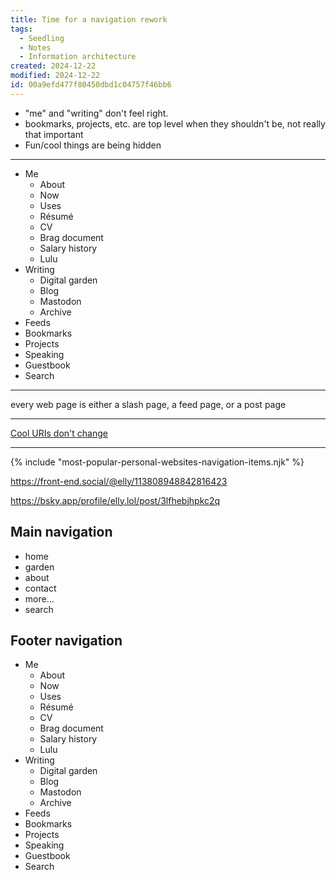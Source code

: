 ```yaml
---
title: Time for a navigation rework
tags:
  - Seedling
  - Notes
  - Information architecture
created: 2024-12-22
modified: 2024-12-22
id: 00a9efd477f80450dbd1c04757f46bb6
---
```


- "me" and "writing" don't feel right.
- bookmarks, projects, etc. are top level when they shouldn't be, not really that important
- Fun/cool things are being hidden

---

- Me
  - About
  - Now
  - Uses
  - Résumé
  - CV
  - Brag document
  - Salary history
  - Lulu
- Writing
  - Digital garden
  - Blog
  - Mastodon
  - Archive
- Feeds
- Bookmarks
- Projects
- Speaking
- Guestbook
- Search

---

every web page is either a slash page, a feed page, or a post page

---

[Cool URIs don't change](https://www.w3.org/Provider/Style/URI)

---

<div>
{% include "most-popular-personal-websites-navigation-items.njk" %}
</div>

https://front-end.social/@elly/113808948842816423

https://bsky.app/profile/elly.lol/post/3lfhebjhpkc2q

## Main navigation

- home
- garden
- about
- contact
- more…
- search

## Footer navigation

- Me
  - About
  - Now
  - Uses
  - Résumé
  - CV
  - Brag document
  - Salary history
  - Lulu
- Writing
  - Digital garden
  - Blog
  - Mastodon
  - Archive
- Feeds
- Bookmarks
- Projects
- Speaking
- Guestbook
- Search
